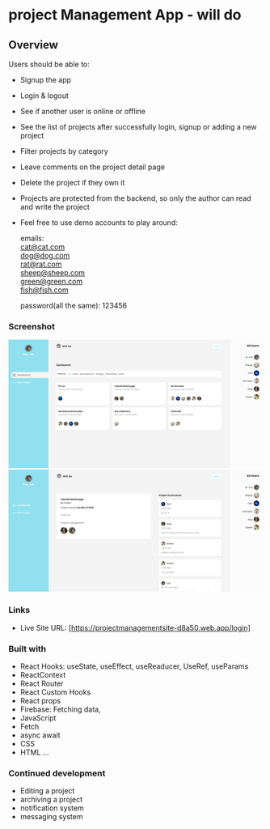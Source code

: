 # project Management App - will do

## Overview

Users should be able to:

- Signup the app
- Login & logout
- See if another user is online or offline
- See the list of projects after successfully login, signup or adding a new project
- Filter projects by category
- Leave comments on the project detail page
- Delete the project if they own it
- Projects are protected from the backend, so only the author can read and write the project
- Feel free to use demo accounts to play around:

  emails:  
  cat@cat.com  
  dog@dog.com  
  rat@rat.com  
  sheep@sheep.com  
  green@green.com  
  fish@fish.com

  password(all the same): 123456

### Screenshot

![](./1.png)
![](./2.png)

### Links

- Live Site URL: [https://projectmanagementsite-d8a50.web.app/login]

### Built with

- React Hooks: useState, useEffect, useReaducer, UseRef, useParams
- ReactContext
- React Router
- React Custom Hooks
- React props
- Firebase: Fetching data,
- JavaScript
- Fetch
- async await
- CSS
- HTML
  ...

### Continued development

- Editing a project
- archiving a project
- notification system
- messaging system
